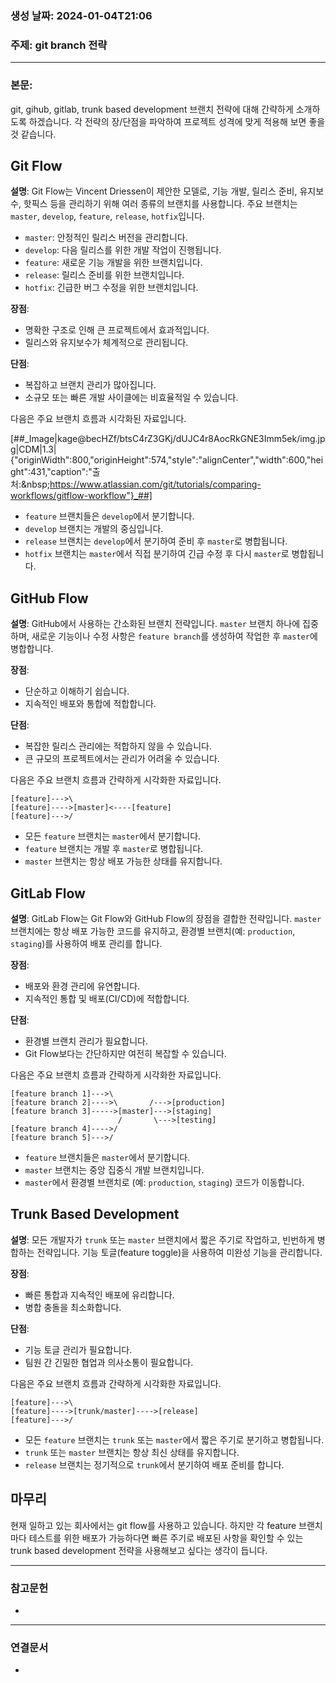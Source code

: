 ### 생성 날짜: 2024-01-04T21:06
### 주제: git branch 전략
---
### 본문:
git, gihub, gitlab, trunk based development 브랜치 전략에 대해 간략하게 소개하도록 하겠습니다. 각 전략의 장/단점을 파악하여 프로젝트 성격에 맞게 적용해 보면 좋을 것 같습니다.

## Git Flow

**설명**: Git Flow는 Vincent Driessen이 제안한 모델로, 기능 개발, 릴리스 준비, 유지보수, 핫픽스 등을 관리하기 위해 여러 종류의 브랜치를 사용합니다. 주요 브랜치는 `master`, `develop`, `feature`, `release`, `hotfix`입니다.

-   `master`: 안정적인 릴리스 버전을 관리합니다.
-   `develop`: 다음 릴리스를 위한 개발 작업이 진행됩니다.
-   `feature`: 새로운 기능 개발을 위한 브랜치입니다.
-   `release`: 릴리스 준비를 위한 브랜치입니다.
-   `hotfix`: 긴급한 버그 수정을 위한 브랜치입니다.

**장점**:

-   명확한 구조로 인해 큰 프로젝트에서 효과적입니다.
-   릴리스와 유지보수가 체계적으로 관리됩니다.

**단점**:

-   복잡하고 브랜치 관리가 많아집니다.
-   소규모 또는 빠른 개발 사이클에는 비효율적일 수 있습니다.

다음은 주요 브랜치 흐름과 시각화된 자료입니다.

[##_Image|kage@becHZf/btsC4rZ3GKj/dUJC4r8AocRkGNE3Imm5ek/img.jpg|CDM|1.3|{"originWidth":800,"originHeight":574,"style":"alignCenter","width":600,"height":431,"caption":"출처:&amp;nbsp;https://www.atlassian.com/git/tutorials/comparing-workflows/gitflow-workflow"}_##]

-   `feature` 브랜치들은 `develop`에서 분기합니다.
-   `develop` 브랜치는 개발의 중심입니다.
-   `release` 브랜치는 `develop`에서 분기하여 준비 후 `master`로 병합됩니다.
-   `hotfix` 브랜치는 `master`에서 직접 분기하여 긴급 수정 후 다시 `master`로 병합됩니다.

## GitHub Flow

**설명**: GitHub에서 사용하는 간소화된 브랜치 전략입니다. `master` 브랜치 하나에 집중하며, 새로운 기능이나 수정 사항은 `feature branch`를 생성하여 작업한 후 `master`에 병합합니다.

**장점**:

-   단순하고 이해하기 쉽습니다.
-   지속적인 배포와 통합에 적합합니다.

**단점**:

-   복잡한 릴리스 관리에는 적합하지 않을 수 있습니다.
-   큰 규모의 프로젝트에서는 관리가 어려울 수 있습니다.

다음은 주요 브랜치 흐름과 간략하게 시각화한 자료입니다.

```
[feature]--->\
[feature]---->[master]<----[feature]
[feature]--->/
```

-   모든 `feature` 브랜치는 `master`에서 분기합니다.
-   `feature` 브랜치는 개발 후 `master`로 병합됩니다.
-   `master` 브랜치는 항상 배포 가능한 상태를 유지합니다.

## GitLab Flow

**설명**: GitLab Flow는 Git Flow와 GitHub Flow의 장점을 결합한 전략입니다. `master` 브랜치에는 항상 배포 가능한 코드를 유지하고, 환경별 브랜치(예: `production`, `staging`)를 사용하여 배포 관리를 합니다.

**장점**:

-   배포와 환경 관리에 유연합니다.
-   지속적인 통합 및 배포(CI/CD)에 적합합니다.

**단점**:

-   환경별 브랜치 관리가 필요합니다.
-   Git Flow보다는 간단하지만 여전히 복잡할 수 있습니다.

다음은 주요 브랜치 흐름과 간략하게 시각화한 자료입니다.

```
[feature branch 1]--->\
[feature branch 2]---->\       /--->[production]
[feature branch 3]----->[master]--->[staging]
                        /       \--->[testing]
[feature branch 4]---->/
[feature branch 5]--->/
```

-   `feature` 브랜치들은 `master`에서 분기합니다.
-   `master` 브랜치는 중앙 집중식 개발 브랜치입니다.
-   `master`에서 환경별 브랜치로 (예: `production`, `staging`) 코드가 이동합니다.

## Trunk Based Development

**설명**: 모든 개발자가 `trunk` 또는 `master` 브랜치에서 짧은 주기로 작업하고, 빈번하게 병합하는 전략입니다. 기능 토글(feature toggle)을 사용하여 미완성 기능을 관리합니다.

**장점**:

-   빠른 통합과 지속적인 배포에 유리합니다.
-   병합 충돌을 최소화합니다.

**단점**:

-   기능 토글 관리가 필요합니다.
-   팀원 간 긴밀한 협업과 의사소통이 필요합니다.

다음은 주요 브랜치 흐름과 간략하게 시각화한 자료입니다.

```
[feature]--->\
[feature]---->[trunk/master]---->[release]
[feature]--->/
```

-   모든 `feature` 브랜치는 `trunk` 또는 `master`에서 짧은 주기로 분기하고 병합됩니다.
-   `trunk` 또는 `master` 브랜치는 항상 최신 상태를 유지합니다.
-   `release` 브랜치는 정기적으로 `trunk`에서 분기하여 배포 준비를 합니다.

## 마무리

현재 일하고 있는 회사에서는 git flow를 사용하고 있습니다. 하지만 각 feature 브랜치마다 테스트를 위한 배포가 가능하다면 빠른 주기로 배포된 사항을 확인할 수 있는 trunk based development 전략을 사용해보고 싶다는 생각이 듭니다.

---
### 참고문헌
- 
---
### 연결문서
- 


